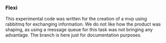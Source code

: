 ### Flexi
This experimental code was written for the creation of a mvp using rabbitmq for exchanging information. We do not like how the product was shaping, as using a message queue for this task was not bringing any advantage. The branch is here just for documentation purposes.
